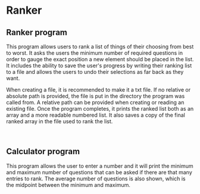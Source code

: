 # Ranker

## Ranker program
This program allows users to rank a list of things of their choosing from best to worst. It asks the users the minimum number of required questions in order to gauge the exact position a new element should be placed in the list. It includes the ability to save the user's progress by writing their ranking list to a file and allows the users to undo their selections as far back as they want.

When creating a file, it is recommended to make it a txt file. If no relative or absolute path is provided, the file is put in the directory the program was called from. A relative path can be provided when creating or reading an existing file. Once the program completes, it prints the ranked list both as an array and a more readable numbered list. It also saves a copy of the final ranked array in the file used to rank the list.

<br>

## Calculator program
This program allows the user to enter a number and it will print the minimum and maximum number of questions that can be asked if there are that many entries to rank. The average number of questions is also shown, which is the midpoint between the minimum and maximum.
